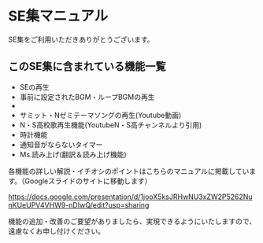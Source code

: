 <h1>SE集マニュアル</h1>
<p>SE集をご利用いただきありがとうございます。</p>

<h2>このSE集に含まれている機能一覧</h2>
<ul>
    <li>SEの再生</li>
    <li>事前に設定されたBGM・ループBGMの再生<li>
    <li>サミット・Nゼミテーマソングの再生(Youtube動画)</li>
    <li>N・S高校歌再生機能(YoutubeN・S高チャンネルより引用)</li>
    <li>時計機能</li>
    <li>通知音がならないタイマー</li>
    <li>Ms.読み上げ(翻訳＆読み上げ機能)</li>
</ul>

<p>各機能の詳しい解説・イチオシのポイントはこちらのマニュアルに掲載しています。（Googleスライドのサイトに移動します）</p>
<a href="https://docs.google.com/presentation/d/1jooX5ksJRHwNU3xZW2P5262NunKUeUPV4VHW9-nDIwQ/edit?usp=sharing">https://docs.google.com/presentation/d/1jooX5ksJRHwNU3xZW2P5262NunKUeUPV4VHW9-nDIwQ/edit?usp=sharing</a>

<p>機能の追加・改善のご要望がありましたら、実現できるようにいたしますので、遠慮なくお申し付けください。</p>
